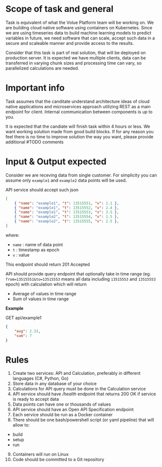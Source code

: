 # Scope of task and general

Task is equivalent of what the Volue Platform team will be working on.
We are building cloud native software using containers on Kubernetes.
Since we are using timeseries data to build machine learning models to predict variables
in future, we need software that can scale, accept such data in a secure and scaleable manner 
and provide access to the  results.

Consider that this task is part of real solution, that will be deployed on production server.
It is expected we have multiple clients, data can be transferred in varying chunk sizes and 
processing time can vary, so parallelized calculations are needed. 

# Important info 

Task assumes that the canditate understand architecture ideas of cloud native applications and
microservices approach utilizing REST as a main endpoint for client. Internal communication 
between components is up to you.

It is expected that the candiate will finish task within 4 hours or less. We want working
solution made from good build blocks. If for any reason you feel there is no time to improve solution the way you want,
please provide additional #TODO comments

# Input & Output expected

Consider we are receving data from single customer. For simplicity you can assume only `example1` and `example2` data points will be used.

API service should accept such json
```json
[
    { "name": "example1", "t": 13515551, "v": 1.1 },
    { "name": "example1", "t": 13515552, "v": 2.4 },
    { "name": "example1", "t": 13515553, "v": 3.5 },
    { "name": "example2", "t": 13515554, "v": 1.5 },
    { "name": "example2", "t": 13515555, "v": 2.5 },
]
```

where:
- `name` : name of data point
- `t` : timestamp as epoch
- `v` : value

This endpoint should return 201 Accepted

API should provide query endpoint that optionally take in time range (eg. `from=13515551&to=13515553` means all data including `13515553` and `13515553` epoch) 
with calculation which will return

- Average of values in time range
- Sum of values in time range

**Example**

GET api/example1
```json
{
    "avg": 2.33, 
    "sum": 7
}
```

# Rules

1. Create two services: API and Calculation, preferably in different languages (C#, Python, Go)
2. Store data in any database of your choice
3. Calculations for API query must be done in the Calculation service
4. API service should have */health* endpoint that returns 200 OK if service is ready to accept data
5. Data points can have one or thousands of values
6. API service should have an Open API Specification endpoint
7. Each service should be run as a Docker container
8. There should be one bash/powershell script (or yaml pipeline) that will allow to:
- build
- setup
- run 
9. Containers will run on Linux
10. Code should be committed to a Git repository
